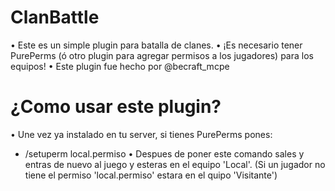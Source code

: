# ClanBattle

• Este es un simple plugin para batalla de clanes.
• ¡Es necesario tener PurePerms (ó otro plugin para agregar permisos a los jugadores) para los equipos!
• Este plugin fue hecho por @becraft_mcpe

# ¿Como usar este plugin?

• Une vez ya instalado en tu server, si tienes PurePerms pones:
- /setuperm <jugador> local.permiso
• Despues de poner este comando sales y entras de nuevo al juego y esteras en el equipo 'Local'.
(Si un jugador no tiene el permiso 'local.permiso' estara en el quipo 'Visitante')